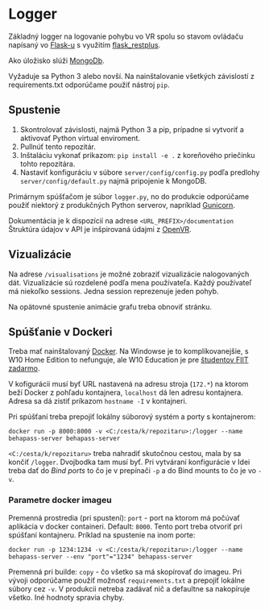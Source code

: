 # Logger
Základný logger na logovanie pohybu vo VR spolu so stavom ovládaču napísaný vo [Flask-u](https://palletsprojects.com/p/flask/) s využitím [flask_restplus](https://flask-restplus.readthedocs.io/en/stable/).

Ako úložisko slúži [MongoDb](https://www.mongodb.com/).

Vyžaduje sa Python 3 alebo novší. Na nainštalovanie všetkých závislostí z requirements.txt odporúčame použiť nástroj `pip`.

## Spustenie  
1. Skontrolovať závislosti, najmä Python 3 a pip, prípadne si vytvoriť a aktivovať Python virtual enviroment.  
2. Pullnúť tento repozitár.  
3. Inštaláciu vykonať prikazom: `pip install -e .` z koreňového priečinku tohto repozitára.  
4. Nastaviť konfiguráciu v súbore `server/config/config.py` podľa predlohy `server/config/default.py` najmä pripojenie k MongoDB.  

Primárnym spúšťačom je súbor `logger.py`, no do produkcie odporúčame použiť niektorý z produkčných Python serverov, napríklad [Gunicorn](https://gunicorn.org/). 

Dokumentácia je k dispozícií na adrese `<URL_PREFIX>/documentation`
Štruktúra údajov v API je inšpirovaná údajmi z [OpenVR](https://github.com/ValveSoftware/openvr/wiki/IVRCompositor::WaitGetPoses).

## Vizualizácie
Na adrese `/visualisations` je možné zobraziť vizualizácie nalogovaných dát. Vizualizácie sú rozdelené podľa mena používateľa. Každý používateľ má niekoľko sessions. Jedna session reprezenuje jeden pohyb.

Na opätovné spustenie animácie grafu treba obnoviť stránku.

## Spúšťanie v Dockeri
Treba mať nainštalovaný [Docker](https://docker.com). Na Windowse je to komplikovanejšie, s W10 Home Edition to nefunguje, ale W10 Education je pre [študentov FIIT zadarmo](http://msdnaa.fiit.stuba.sk/). 

V kofigurácii musí byť URL nastavená na adresu stroja (```172.*```) na ktorom beží Docker z pohľadu kontajnera, ```localhost``` dá len adresu kontajnera. Adresa sa dá zistiť príkazom ```hostname -I``` v kontajneri. 

Pri spúšťaní treba prepojiť lokálny súborový systém a porty s kontajnerom: 
```
docker run -p 8000:8000 -v <C:/cesta/k/repozitaru>:/logger --name behapass-server behapass-server
```
```<C:/cesta/k/repozitaru>``` treba nahradiť skutočnou cestou, mala by sa končiť ```/logger```. Dvojbodka tam musí byť.
Pri vytváraní konfigurácie v Idei treba dať do _Bind ports_ to čo je v prepínači ```-p``` a do Bind mounts to čo je vo ```-v```. 

### Parametre docker imageu
Premenná prostredia (pri spustení): ```port``` - port na ktorom má počúvať aplikácia v docker containeri. Default: ```8000```. Tento port treba otvoriť pri spúšťaní kontajneru. Príklad na spustenie na inom porte:
```
docker run -p 1234:1234 -v <C:/cesta/k/repozitaru>:/logger --name behapass-server --env "port"="1234" behapass-server
```


Premenná pri builde: ```copy``` - čo všetko sa má skopírovať do imageu. Pri vývoji odporúčame použiť možnosť ```requirements.txt``` a prepojiť lokálne súbory cez ```-v```. V produkcii netreba zadávať nič a defaultne sa nakopíruje všetko. Iné hodnoty spravia chyby. 